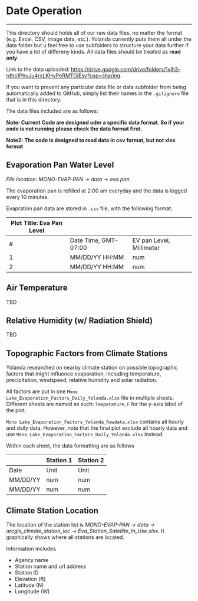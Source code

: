 # Date Operation

---

This directory should holds all of our raw data files, no matter the format (e.g. Excel, CSV, image data, etc.). Yolanda currently puts them all under the data folder but u feel free to use subfolders to structure your data further if you have a lot of differeny kinds. All data files should be treated as **read only**.

Link to the data uploaded: https://drive.google.com/drive/folders/1xlh3-rdhs1PhuJu4rxLKHyPeRMTOjEsy?usp=sharing. 

If you want to prevent any particular data file or data subfolder from being automatically added to GitHub, simply list their names in the `.gitignore` file that is in this directory.

The data files included are as follows:

**Note: Current Code are designed uder a specific data format. So if your code is not running please check the data format first.**

**Note2: The code is designed to read data in csv format, but not xlsx format**

## Evaporation Pan Water Level

*File location: MONO-EVAP-PAN -> data -> eva pan*

The evaporation pan is refilled at 2:00 am everyday and the data is logged every 10 minutes.

Evapration pan data are stored in `.csv` file, with the following format:

| Plot Title: Eva Pan Level |                      |                          |
|---------------------------|----------------------|--------------------------|
| #                         | Date Time, GMT-07:00 | EV pan Level, Millimeter |
| 1                         | MM/DD/YY HH:MM       | num                      |
| 2                         | MM/DD/YY HH:MM       | num                      |

## Air Temperature

TBD

## Relative Humidity (w/ Radiation Shield)

TBD

## Topographic Factors from Climate Stations

Yolanda researched on nearby climate station on possible topographic factors that might influence evaporation, including temperature, precipitation, windspeed, relative humidity and solar radiation. 

All factors are put in one `Mono Lake_Evaporation_Factors_Daily_Yolanda.xlsx` file in multiple sheets. Different sheets are named as such: `Temperature,F` for the y-axis label of the plot.

`Mono Lake_Evaporation_Factors_Yolanda_Rawdata.xlsx` contains all hourly and daily data. However, note that the final plot exclude all hourly data and use  `Mono Lake_Evaporation_Factors_Daily_Yolanda.xlsx` instead.

Within each sheet, the data formatting are as follows

|  |  Station 1  |  Station 2  |
|---------------------------|----------------------|--------------------------|
| Date | Unit | Unit |
| MM/DD/YY | num | num |
| MM/DD/YY | num | num |

## Climate Station Location

The location of the station list is *MONO-EVAP-PAN -> data -> arcgis_climate_station_loc -> Eva_Station_Satellite_In_Use.xlsx*. It graphically shows where all stations are located.

Information includes 

* Agency name
* Station name and url address
* Station ID
* Elevation (ft)
* Latitude (N)
* Longitude (W)

